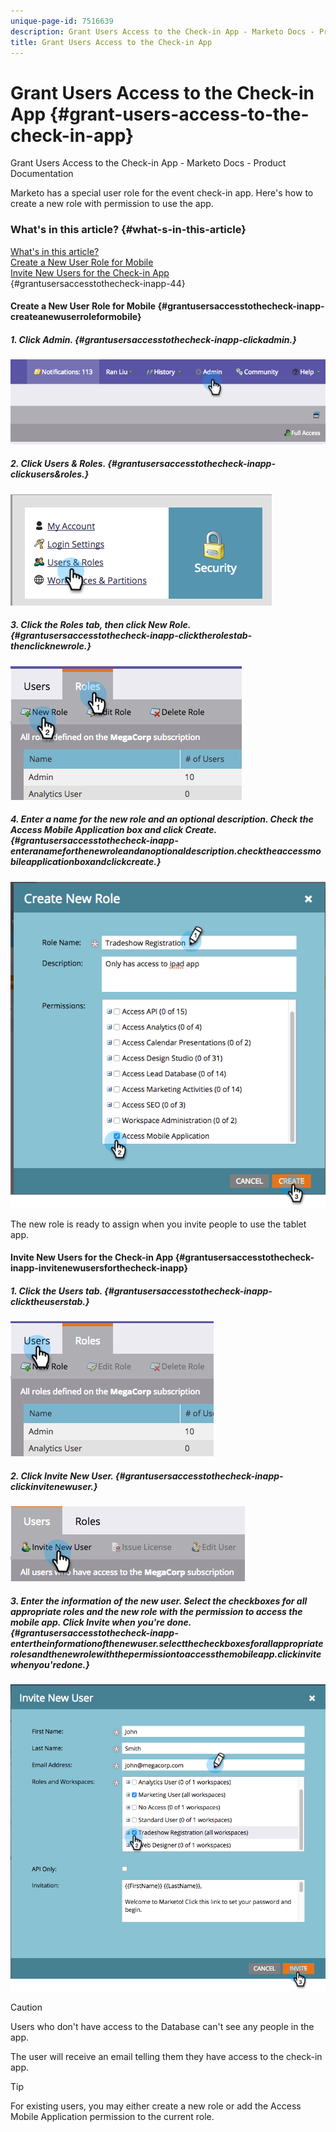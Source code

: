 ```yaml
---
unique-page-id: 7516639
description: Grant Users Access to the Check-in App - Marketo Docs - Product Documentation
title: Grant Users Access to the Check-in App
---
```


# Grant Users Access to the Check-in App {#grant-users-access-to-the-check-in-app}

Grant Users Access to the Check-in App - Marketo Docs - Product Documentation

Marketo has a special user role for the event check-in app. Here's how to create a new role with permission to use the app.

####

### What's in this article? {#what-s-in-this-article}

[What's in this article?](#grantusersaccesstothecheck-inapp-44)  
[Create a New User Role for Mobile](#grantusersaccesstothecheck-inapp-createanewuserroleformobile)  
[Invite New Users for the Check-in App](#grantusersaccesstothecheck-inapp-invitenewusersforthecheck-inapp)  
{#grantusersaccesstothecheck-inapp-44}

#### Create a New User Role for Mobile {#grantusersaccesstothecheck-inapp-createanewuserroleformobile}

##### 1. Click Admin. {#grantusersaccesstothecheck-inapp-clickadmin.}

![](assets/image2015-6-2-10-3a39-3a31.png)

##### 2. Click Users & Roles. {#grantusersaccesstothecheck-inapp-clickusers&roles.}

![](assets/image2015-6-2-10-3a56-3a0.png)

##### 3. Click the Roles tab, then click New Role. {#grantusersaccesstothecheck-inapp-clicktherolestab-thenclicknewrole.}

![](assets/image2015-6-2-11-3a3-3a23.png)

##### 4. Enter a name for the new role and an optional description. Check the Access Mobile Application box and click Create. {#grantusersaccesstothecheck-inapp-enteranameforthenewroleandanoptionaldescription.checktheaccessmobileapplicationboxandclickcreate.}

![](assets/image2015-6-2-11-3a4-3a58.png)

The new role is ready to assign when you invite people to use the tablet app.

#### Invite New Users for the Check-in App {#grantusersaccesstothecheck-inapp-invitenewusersforthecheck-inapp}

##### 1. Click the Users tab. {#grantusersaccesstothecheck-inapp-clicktheuserstab.}

![](assets/image2015-6-2-11-3a10-3a42.png)

##### 2. Click Invite New User. {#grantusersaccesstothecheck-inapp-clickinvitenewuser.}

![](assets/image2015-6-2-11-3a11-3a32.png)

##### 3. Enter the information of the new user. Select the checkboxes for all appropriate roles and the new role with the permission to access the mobile app. Click Invite when you're done. {#grantusersaccesstothecheck-inapp-entertheinformationofthenewuser.selectthecheckboxesforallappropriaterolesandthenewrolewiththepermissiontoaccessthemobileapp.clickinvitewhenyou'redone.}

![](assets/image2015-6-2-11-3a16-3a26.png)

>[!CAUTION]
>
>Users who don't have access to the Database can't see any people in the app.

The user will receive an email telling them they have access to the check-in app. 

>[!TIP]
>
>For existing users, you may either create a new role or add the Access Mobile Application permission to the current role.

